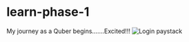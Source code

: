 # learn-phase-1
My journey as a Quber begins.......Excited!!!
![Login paystack](https://user-images.githubusercontent.com/60976458/75444268-6affba00-5963-11ea-80ef-cd58023afb28.png)
